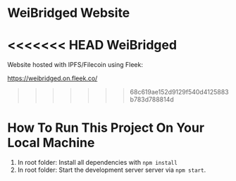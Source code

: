# WeiBridged Website

<<<<<<< HEAD
WeiBridged
=======
Website hosted with IPFS/Filecoin using Fleek:

https://weibridged.on.fleek.co/
>>>>>>> 68c619ae152d9129f540d4125883b783d788814d

# How To Run This Project On Your Local Machine

1. In root folder: Install all dependencies with `npm install`
2. In root folder: Start the development server server via `npm start`.
